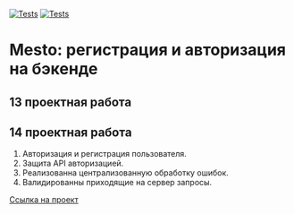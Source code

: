[![Tests](../../actions/workflows/tests-13-sprint.yml/badge.svg)](../../actions/workflows/tests-13-sprint.yml) [![Tests](../../actions/workflows/tests-14-sprint.yml/badge.svg)](../../actions/workflows/tests-14-sprint.yml)

#  Mesto: регистрация и авторизация на бэкенде

## 13 проектная работа


## 14 проектная работа
1. Авторизация и регистрация пользователя. 
2. Защита API авторизацией.
3. Реализованна централизованную обработку ошибок.
4. Валидированны приходящие на сервер запросы.  

[Ссылка на проект]() 
